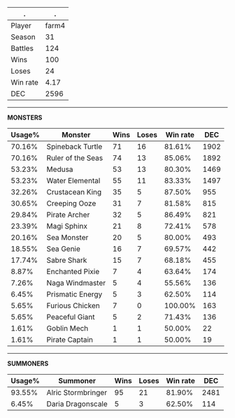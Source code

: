 .|.
|-|-
Player|farm4
Season|31
Battles|124
Wins|100
Loses|24
Win rate|4.17
DEC|2596

---
**MONSTERS**

Usage%|Monster|Wins|Loses|Win rate|DEC|
-|-|-|-|-|-|
70.16%|Spineback Turtle|71|16|81.61%|1902|
70.16%|Ruler of the Seas|74|13|85.06%|1892|
53.23%|Medusa|53|13|80.30%|1469|
53.23%|Water Elemental|55|11|83.33%|1497|
32.26%|Crustacean King|35|5|87.50%|955|
30.65%|Creeping Ooze|31|7|81.58%|815|
29.84%|Pirate Archer|32|5|86.49%|821|
23.39%|Magi Sphinx|21|8|72.41%|578|
20.16%|Sea Monster|20|5|80.00%|493|
18.55%|Sea Genie|16|7|69.57%|442|
17.74%|Sabre Shark|15|7|68.18%|455|
8.87%|Enchanted Pixie|7|4|63.64%|174|
7.26%|Naga Windmaster|5|4|55.56%|136|
6.45%|Prismatic Energy|5|3|62.50%|114|
5.65%|Furious Chicken|7|0|100.00%|163|
5.65%|Peaceful Giant|5|2|71.43%|136|
1.61%|Goblin Mech|1|1|50.00%|22|
1.61%|Pirate Captain|1|1|50.00%|19|

---
**SUMMONERS**

Usage%|Summoner|Wins|Loses|Win rate|DEC|
-|-|-|-|-|-|
93.55%|Alric Stormbringer|95|21|81.90%|2481|
6.45%|Daria Dragonscale|5|3|62.50%|114|
